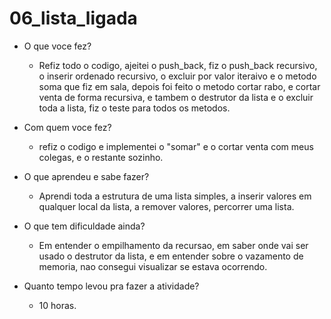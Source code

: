 # 06_lista_ligada
* O que voce fez?
  * Refiz todo o codigo, ajeitei o push_back, fiz o push_back recursivo, o inserir ordenado recursivo, o excluir por valor iteraivo e o metodo soma que fiz em sala, depois foi feito o metodo cortar rabo, e cortar venta de forma recursiva, e tambem o destrutor da lista e o excluir toda a lista, fiz o teste para todos os metodos.
  
* Com quem voce fez?
  * refiz o codigo e implementei o "somar" e o cortar venta com meus colegas, e o restante sozinho.
  
* O que aprendeu e sabe fazer?
  * Aprendi toda a estrutura de uma lista simples, a inserir valores em qualquer local da lista, a remover valores, percorrer uma lista.
  
* O que tem dificuldade ainda?
  * Em entender o empilhamento da recursao, em saber onde vai ser usado o destrutor da lista, e em entender sobre o vazamento de memoria, nao consegui visualizar se estava ocorrendo.

* Quanto tempo levou pra fazer a atividade?
  * 10 horas.
